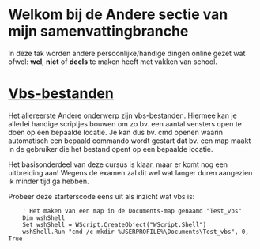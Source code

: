 # Welkom bij de **Andere** sectie van mijn samenvattingbranche
In deze tak worden andere persoonlijke/handige dingen online gezet wat ofwel: **wel**, **niet** of **deels** te maken heeft met vakken van school.

#  [Vbs-bestanden](https://github.com/Robbe04/samenvattingen/edit/main/Andere/README.md)
Het allereerste Andere onderwerp zijn vbs-bestanden. Hiermee kan je allerlei handige scriptjes bouwen om zo bv. een aantal vensters open te doen op een bepaalde locatie. 
Je kan dus bv. cmd openen waarin automatisch een bepaald commando wordt gestart dat bv. een map maakt in de gebruiker die het bestand opent op een bepaalde locatie. 

Het basisonderdeel van deze cursus is klaar, maar er komt nog een uitbreiding aan! Wegens de examen zal dit wel wat langer duren aangezien ik minder tijd ga hebben. 

Probeer deze starterscode eens uit als inzicht wat vbs is: 
``` vbs
    ' Het maken van een map in de Documents-map genaamd "Test_vbs"
    Dim wshShell
    Set wshShell = WScript.CreateObject("WScript.Shell")
    wshShell.Run "cmd /c mkdir %USERPROFILE%\Documents\Test_vbs", 0, True 
```
